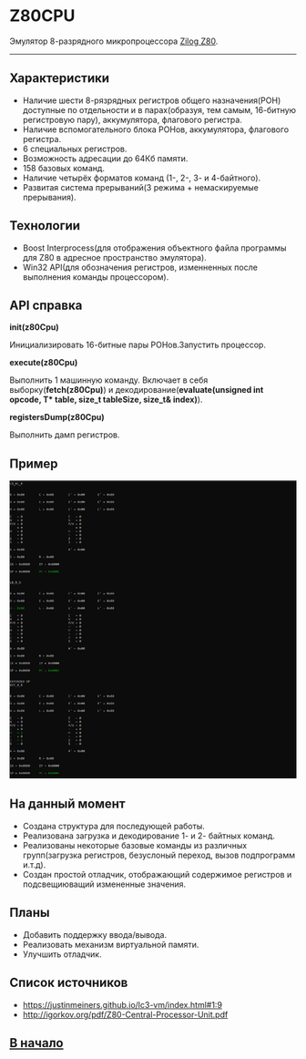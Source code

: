 # Z80CPU

Эмулятор 8-разрядного микропроцессора [Zilog Z80](https://ru.wikipedia.org/wiki/Zilog_Z80).

---

## Характеристики 
- Наличие шести 8-рязрядных регистров общего назначения(РОН) доступные по отдельности
и в парах(образуя, тем самым, 16-битную регистровую пару), аккумулятора, флагового регистра.
- Наличие вспомогательного блока РОНов, аккумулятора, флагового регистра.
- 6 специальных регистров.
- Возможность адресации до 64Кб памяти.
- 158 базовых команд.
- Наличие четырёх форматов команд (1-, 2-, 3- и 4-байтного).
- Развитая система прерываний(3 режима + немаскируемые прерывания).

## Технологии

- Boost Interprocess(для отображения объектного файла программы для Z80 в адресное пространство эмулятора).
- Win32 API(для обозначения регистров, изменненных после выполнения команды процессором). 

## API справка

**init(z80Cpu)**

Инициализировать 16-битные пары РОНов.Запустить процессор.

**execute(z80Cpu)**

Выполнить 1 машинную команду. Включает в себя выборку(**fetch(z80Cpu)**)
и декодирование(**evaluate(unsigned int opcode, T\* table, size_t tableSize, size_t& index)**).

**registersDump(z80Cpu)**

Выполнить дамп регистров.

## Пример
![](sample.png)

## На данный момент
- Создана структура для последующей работы.
- Реализована загрузка и декодирование 1- и  2- байтных команд.
- Реализованы некоторые базовые команды из различных групп(загрузка регистров, безуслоный переход, вызов подпрограмм и.т.д).
- Создан простой отладчик, отображающий содержимое регистров и подсвещиюващий измененные значения.

## Планы
- Добавить поддержку ввода/вывода.
- Реализовать механизм виртуальной памяти.
- Улучшить отладчик.

## Список источников
- https://justinmeiners.github.io/lc3-vm/index.html#1:9
- http://igorkov.org/pdf/Z80-Central-Processor-Unit.pdf

 [В начало](#Z80CPU)
---

